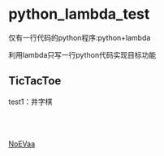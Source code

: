 # python_lambda_test
仅有一行代码的python程序:python+lambda

利用lambda只写一行python代码实现目标功能

## TicTacToe

test1：井字棋


<br><br><br>
[NoEVaa](https://github.com/NoEvaa "悬停显示")
